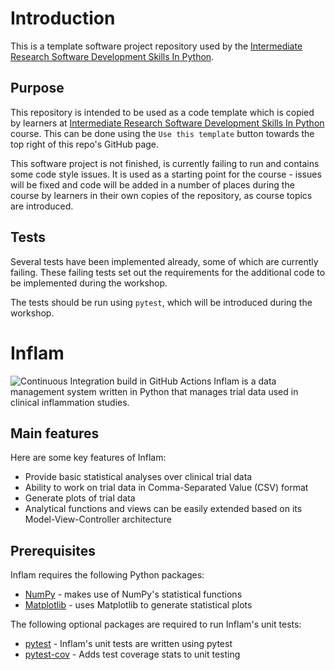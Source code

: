 # Introduction

This is a template software project repository used by the [Intermediate Research Software Development Skills In Python](https://github.com/carpentries-incubator/python-intermediate-development).

## Purpose

This repository is intended to be used as a code template which is copied by learners at [Intermediate Research Software Development Skills In Python](https://github.com/carpentries-incubator/python-intermediate-development) course.
This can be done using the `Use this template` button towards the top right of this repo's GitHub page.

This software project is not finished, is currently failing to run and contains some code style issues. It is used as a starting point for the course - issues will be fixed and code will be added in a number of places during the course by learners in their own copies of the repository, as course topics are introduced.

## Tests

Several tests have been implemented already, some of which are currently failing.
These failing tests set out the requirements for the additional code to be implemented during the workshop.

The tests should be run using `pytest`, which will be introduced during the workshop.

# Inflam
![Continuous Integration build in GitHub Actions](https://github.com/marvelousjibogu/python-intermediate-inflammation/workflows/CI/badge.svg?branch=test-suite)
Inflam is a data management system written in Python that manages trial data used in clinical inflammation studies.

## Main features
Here are some key features of Inflam:

- Provide basic statistical analyses over clinical trial data
- Ability to work on trial data in Comma-Separated Value (CSV) format
- Generate plots of trial data
- Analytical functions and views can be easily extended based on its Model-View-Controller architecture

## Prerequisites
Inflam requires the following Python packages:

- [NumPy](https://www.numpy.org/) - makes use of NumPy's statistical functions
- [Matplotlib](https://matplotlib.org/stable/index.html) - uses Matplotlib to generate statistical plots

The following optional packages are required to run Inflam's unit tests:

- [pytest](https://docs.pytest.org/en/stable/) - Inflam's unit tests are written using pytest
- [pytest-cov](https://pypi.org/project/pytest-cov/) - Adds test coverage stats to unit testing
